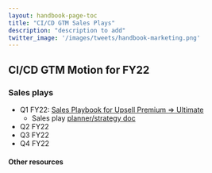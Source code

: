 ```yaml
---
layout: handbook-page-toc
title: "CI/CD GTM Sales Plays"
description: "description to add"
twitter_image: '/images/tweets/handbook-marketing.png'
---
```


## CI/CD GTM Motion for FY22

### Sales plays

- Q1 FY22: [Sales Playbook for Upsell Premium => Ultimate](/handbook/marketing/plan-fy22/gtm-cicd/premium-to-ultimate-planner/fy22-gtm-premium-to-ultimate-playbook)
   - Sales play [planner/strategy doc](/handbook/marketing/plan-fy22/gtm-cicd/premium-to-ultimate-planner)
- Q2 FY22
- Q3 FY22
- Q4 FY22

#### Other resources
